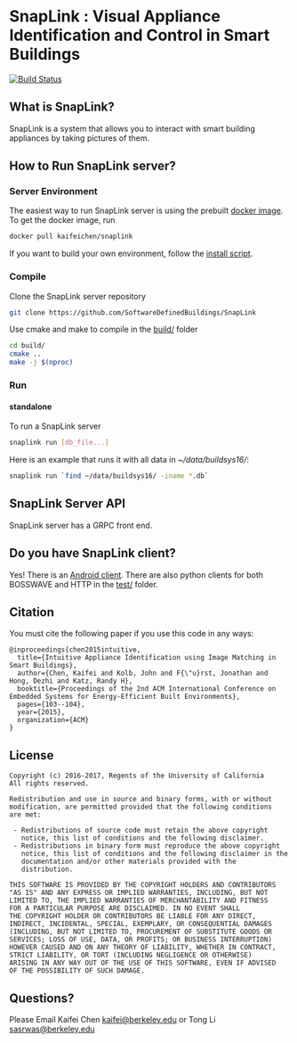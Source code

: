 # SnapLink : Visual Appliance Identification and Control in Smart Buildings
[![Build Status](https://travis-ci.com/kaifeichen/SnapLink.svg?token=XjizLR77Z2rgJhyHZZ73&branch=master)](https://travis-ci.com/kaifeichen/SnapLink)

## What is SnapLink? 
SnapLink is a system that allows you to interact with smart building appliances by taking pictures of them.


## How to Run SnapLink server?

### Server Environment
The easiest way to run SnapLink server is using the prebuilt [docker image](https://hub.docker.com/r/kaifeichen/snaplink/). To get the docker image, run
```bash
docker pull kaifeichen/snaplink
```

If you want to build your own environment, follow the [install script](script/install.sh).

### Compile
Clone the SnapLink server repository
```bash
git clone https://github.com/SoftwareDefinedBuildings/SnapLink
```
Use cmake and make to compile in the [build/](build) folder
```bash
cd build/
cmake ..
make -j $(nproc)
```


### Run

#### standalone
To run a SnapLink server
```bash
snaplink run [db_file...]
```

Here is an example that runs it with all data in *~/data/buildsys16/*:
```bash
snaplink run `find ~/data/buildsys16/ -iname *.db`
```


## SnapLink Server API

SnapLink server has a GRPC front end.

## Do you have SnapLink client?
Yes! There is an [Android client](https://github.com/SoftwareDefinedBuildings/SnapLink_Android). 
There are also python clients for both BOSSWAVE and HTTP in the [test/](test) folder.


## Citation
You must cite the following paper if you use this code in any ways:

```
@inproceedings{chen2015intuitive,
  title={Intuitive Appliance Identification using Image Matching in Smart Buildings},
  author={Chen, Kaifei and Kolb, John and F{\"u}rst, Jonathan and Hong, Dezhi and Katz, Randy H},
  booktitle={Proceedings of the 2nd ACM International Conference on Embedded Systems for Energy-Efficient Built Environments},
  pages={103--104},
  year={2015},
  organization={ACM}
}
```

## License

```
Copyright (c) 2016-2017, Regents of the University of California
All rights reserved.

Redistribution and use in source and binary forms, with or without
modification, are permitted provided that the following conditions 
are met:

 - Redistributions of source code must retain the above copyright
   notice, this list of conditions and the following disclaimer.
 - Redistributions in binary form must reproduce the above copyright
   notice, this list of conditions and the following disclaimer in the
   documentation and/or other materials provided with the
   distribution.

THIS SOFTWARE IS PROVIDED BY THE COPYRIGHT HOLDERS AND CONTRIBUTORS
"AS IS" AND ANY EXPRESS OR IMPLIED WARRANTIES, INCLUDING, BUT NOT
LIMITED TO, THE IMPLIED WARRANTIES OF MERCHANTABILITY AND FITNESS 
FOR A PARTICULAR PURPOSE ARE DISCLAIMED. IN NO EVENT SHALL 
THE COPYRIGHT HOLDER OR CONTRIBUTORS BE LIABLE FOR ANY DIRECT, 
INDIRECT, INCIDENTAL, SPECIAL, EXEMPLARY, OR CONSEQUENTIAL DAMAGES 
(INCLUDING, BUT NOT LIMITED TO, PROCUREMENT OF SUBSTITUTE GOODS OR 
SERVICES; LOSS OF USE, DATA, OR PROFITS; OR BUSINESS INTERRUPTION) 
HOWEVER CAUSED AND ON ANY THEORY OF LIABILITY, WHETHER IN CONTRACT, 
STRICT LIABILITY, OR TORT (INCLUDING NEGLIGENCE OR OTHERWISE) 
ARISING IN ANY WAY OUT OF THE USE OF THIS SOFTWARE, EVEN IF ADVISED 
OF THE POSSIBILITY OF SUCH DAMAGE.
```

## Questions? 

Please Email Kaifei Chen <kaifei@berkeley.edu> or Tong Li <sasrwas@berkeley.edu>
